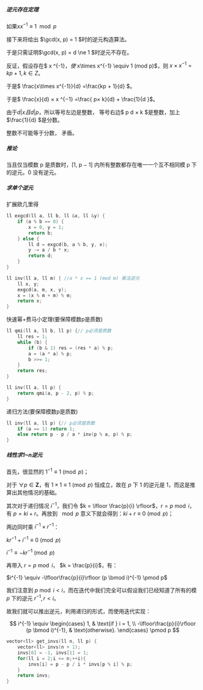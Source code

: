 ##### 逆元存在定理

如果$x x^{-1} \equiv 1 \mod p$

接下来将给出 $\gcd(x, p) = 1 $时的逆元构造算法。

于是只需证明$\gcd(x, p) = d \ne 1 $时逆元不存在。

 反证，假设存在$ x ^{-1}$，使$ x\times x^{-1} \equiv 1 (mod p)$，则 $x × x ^{−1 }= kp + 1, k ∈ Z$。

于是$ \frac{x\times x^{-1}}{d} =\frac{kp + 1}{d} $。

于是$ \frac{x}{d} × x ^{−1} =\frac{ p× k}{d} + \frac{1}{d }$。

由于$d | x 且 d | p$，所以等号左边是整数， 等号右边$ p d × k $是整数，加上 $\frac{1}{d} $是分数。

整数不可能等于分数， 矛盾。

##### 推论

当且仅当模数 p 是质数时，[1, p − 1] 内所有整数都存在唯一一个互不相同模 p 下的逆元。0 没有逆元。

##### 求单个逆元

扩展欧几里得

```cpp
ll exgcd(ll a, ll b, ll &x, ll &y) {
    if (a % b == 0) {
        x = 0, y = 1;
        return b;
    } else {
        ll d = exgcd(b, a % b, y, x);
        y -= a / b * x;
        return d;
    }
}

ll inv(ll a, ll m) { //a * x == 1 (mod m) 乘法逆元
    ll x, y;
    exgcd(a, m, x, y);
    x = (x % m + m) % m;
    return x;
}
```

快速幂+费马小定理(要保障模数p是质数)

```cpp
ll qmi(ll a, ll b, ll p) {// p必须是质数
    ll res = 1;
    while (b) {
        if (b & 1) res = (res * a) % p;
        a = (a * a) % p;
        b >>= 1;
    }
    return res;
}

ll inv(ll a, ll p) {
    return qmi(a, p - 2, p) % p;
}
```

递归方法(要保障模数p是质数)

```cpp
ll inv(ll a, ll p) {// p必须是质数
    if (a == 1) return 1;
    else return p - p / a * inv(p % a, p) % p;
}
```





##### 线性求1~n逆元

首先，很显然的 $1^{-1} \equiv 1 \pmod p$；

对于 $\forall p \in \mathbf{Z}$，有 $1 \times 1 \equiv 1 \pmod p$ 恒成立，故在 $p$ 下 $1$ 的逆元是 $1$，而这是推算出其他情况的基础。

其次对于递归情况 $i^{-1}$，我们令 $k = \lfloor \frac{p}{i} \rfloor$，$r = p \bmod i$，有 $p = ki + r$。再放到 $\mod p$ 意义下就会得到：$ki+r \equiv 0 \pmod p$；

两边同时乘 $i^{-1} \times r^{-1}$：

$kr^{-1}+i^{-1} \equiv 0 \pmod p$

$i^{-1} \equiv -kr^{-1} \pmod p$

再带入 $r = p \bmod i$， $k = \frac{p}{i}$，有：

$i^{-1} \equiv -\lfloor\frac{p}{i}\rfloor (p \bmod i)^{-1} \pmod p$

我们注意到 $p \bmod i < i$，而在迭代中我们完全可以假设我们已经知道了所有的模 $p$ 下的逆元 $r^{-1}, r < i$。

故我们就可以推出逆元，利用递归的形式，而使用迭代实现：

$$
i^{-1} \equiv \begin{cases}
    1,                                           & \text{if } i = 1, \\
    -\lfloor\frac{p}{i}\rfloor (p \bmod i)^{-1}, & \text{otherwise}.
\end{cases} \pmod p
$$

```cpp
vector<ll> get_invs(ll n, ll p) {
    vector<ll> invs(n + 1);
    invs[0] = -1, invs[1] = 1;
    for(ll i = 2;i <= n;++i){
        invs[i] = p - p / i * invs[p % i] % p;
    }
    return invs;
}
```



